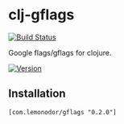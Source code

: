 # clj-gflags

[![Build Status](https://travis-ci.org/wiseman/clj-gflags.png?branch=master)](https://travis-ci.org/wiseman/clj-gflags)

Google flags/gflags for clojure.

[![Version](https://clojars.org/com.lemonodor/gflags/latest-version.svg)](https://clojars.org/com.lemonodor/gflags)


## Installation

```
[com.lemonodor/gflags "0.2.0"]
```

